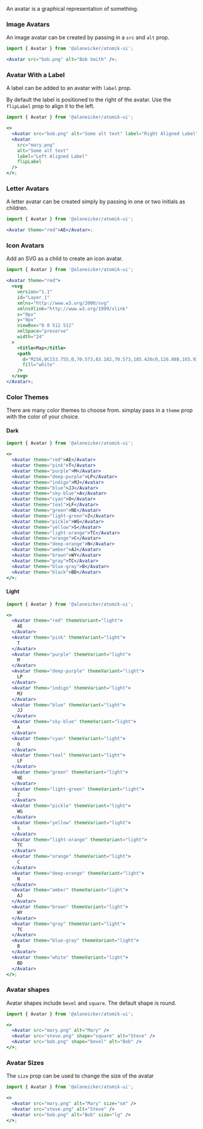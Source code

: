 An avatar is a graphical representation of something.

### Image Avatars

An image avatar can be created by passing in a `src` and `alt` prop.

```jsx
import { Avatar } from '@alaneicker/atomik-ui';

<Avatar src="bob.png" alt="Bob Smith" />;
```

### Avatar With a Label

A label can be added to an avatar with `label` prop.

By default the label is positioned to the right of the avatar. Use the `flipLabel` prop to align it to the left.

```jsx
import { Avatar } from '@alaneicker/atomik-ui';

<>
  <Avatar src="bob.png" alt="Some alt text" label="Right Aligned Label" />
  <Avatar
    src="mary.png"
    alt="Some alt text"
    label="Left Aligned Label"
    flipLabel
  />
</>;
```

### Letter Avatars

A letter avatar can be created simply by passing in one or two initials as children.

```jsx
import { Avatar } from '@alaneicker/atomik-ui';

<Avatar theme="red">AE</Avatar>;
```

### Icon Avatars

Add an SVG as a child to create an icon avatar.

```jsx
import { Avatar } from '@alaneicker/atomik-ui';

<Avatar theme="red">
  <svg
    version="1.1"
    id="Layer_1"
    xmlns="http://www.w3.org/2000/svg"
    xmlnsXlink="http://www.w3.org/1999/xlink"
    x="0px"
    y="0px"
    viewBox="0 0 512 512"
    xmlSpace="preserve"
    width="24"
  >
    <title>Map</title>
    <path
      d="M256,0C153.755,0,70.573,83.182,70.573,185.426c0,126.888,165.939,313.167,173.004,321.035c6.636,7.391,18.222,7.378,24.846,0c7.065-7.868,173.004-194.147,173.004-321.035C441.425,83.182,358.244,0,256,0z M256,278.719c-51.442,0-93.292-41.851-93.292-93.293S204.559,92.134,256,92.134s93.291,41.851,93.291,93.293S307.441,278.719,256,278.719z"
      fill="white"
    />
  </svg>
</Avatar>;
```

### Color Themes

There are many color themes to choose from. simplay pass in a `theme` prop with the color of your choice.

#### Dark

```jsx
import { Avatar } from '@alaneicker/atomik-ui';

<>
  <Avatar theme="red">AE</Avatar>
  <Avatar theme="pink">T</Avatar>
  <Avatar theme="purple">M</Avatar>
  <Avatar theme="deep-purple">LP</Avatar>
  <Avatar theme="indigo">MJ</Avatar>
  <Avatar theme="blue">JJ</Avatar>
  <Avatar theme="sky-blue">A</Avatar>
  <Avatar theme="cyan">O</Avatar>
  <Avatar theme="teal">LF</Avatar>
  <Avatar theme="green">NE</Avatar>
  <Avatar theme="light-green">Z</Avatar>
  <Avatar theme="pickle">WG</Avatar>
  <Avatar theme="yellow">S</Avatar>
  <Avatar theme="light-orange">TC</Avatar>
  <Avatar theme="orange">C</Avatar>
  <Avatar theme="deep-orange">N</Avatar>
  <Avatar theme="amber">AJ</Avatar>
  <Avatar theme="brown">WY</Avatar>
  <Avatar theme="gray">TC</Avatar>
  <Avatar theme="blue-gray">B</Avatar>
  <Avatar theme="black">BD</Avatar>
</>;
```

#### Light

```jsx
import { Avatar } from '@alaneicker/atomik-ui';

<>
  <Avatar theme="red" themeVariant="light">
    AE
  </Avatar>
  <Avatar theme="pink" themeVariant="light">
    T
  </Avatar>
  <Avatar theme="purple" themeVariant="light">
    M
  </Avatar>
  <Avatar theme="deep-purple" themeVariant="light">
    LP
  </Avatar>
  <Avatar theme="indigo" themeVariant="light">
    MJ
  </Avatar>
  <Avatar theme="blue" themeVariant="light">
    JJ
  </Avatar>
  <Avatar theme="sky-blue" themeVariant="light">
    A
  </Avatar>
  <Avatar theme="cyan" themeVariant="light">
    O
  </Avatar>
  <Avatar theme="teal" themeVariant="light">
    LF
  </Avatar>
  <Avatar theme="green" themeVariant="light">
    NE
  </Avatar>
  <Avatar theme="light-green" themeVariant="light">
    Z
  </Avatar>
  <Avatar theme="pickle" themeVariant="light">
    WG
  </Avatar>
  <Avatar theme="yellow" themeVariant="light">
    S
  </Avatar>
  <Avatar theme="light-orange" themeVariant="light">
    TC
  </Avatar>
  <Avatar theme="orange" themeVariant="light">
    C
  </Avatar>
  <Avatar theme="deep-orange" themeVariant="light">
    N
  </Avatar>
  <Avatar theme="amber" themeVariant="light">
    AJ
  </Avatar>
  <Avatar theme="brown" themeVariant="light">
    WY
  </Avatar>
  <Avatar theme="gray" themeVariant="light">
    TC
  </Avatar>
  <Avatar theme="blue-gray" themeVariant="light">
    B
  </Avatar>
  <Avatar theme="white" themeVariant="light">
    BD
  </Avatar>
</>;
```

### Avatar shapes

Avatar shapes include `bevel` and `square`. The default shape is round.

```jsx
import { Avatar } from '@alaneicker/atomik-ui';

<>
  <Avatar src="mary.png" alt="Mary" />
  <Avatar src="steve.png" shape="square" alt="Steve" />
  <Avatar src="bob.png" shape="bevel" alt="Bob" />
</>;
```

### Avatar Sizes

The `size` prop can be used to change the size of the avatar

```jsx
import { Avatar } from '@alaneicker/atomik-ui';

<>
  <Avatar src="mary.png" alt="Mary" size="sm" />
  <Avatar src="steve.png" alt="Steve" />
  <Avatar src="bob.png" alt="Bob" size="lg" />
</>;
```
